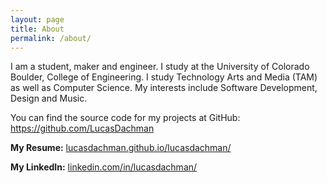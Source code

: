 ```yaml
---
layout: page
title: About
permalink: /about/
---
```


I am a student, maker and engineer. I study at the University of
Colorado Boulder, College of Engineering. I study Technology Arts
and Media (TAM) as well as Computer Science. My interests include
Software Development, Design and Music.

You can find the source code for my projects at GitHub:
https://github.com/LucasDachman

**My Resume:**
[lucasdachman.github.io/lucasdachman/](https://lucasdachman.github.io/lucasdachman/)

**My LinkedIn:**
[linkedin.com/in/lucasdachman/](https://www.linkedin.com/in/lucasdachman/)